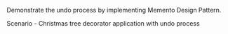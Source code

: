 Demonstrate the undo process by implementing  Memento Design Pattern.

Scenario - Christmas tree decorator application with undo process